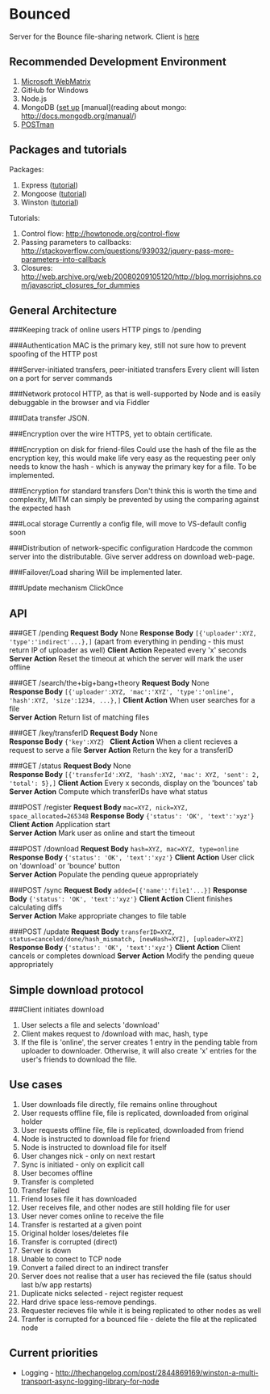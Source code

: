 Bounced
=======

Server for the Bounce file-sharing network. Client is [here](http://www.github.com/raghavsethi/bounce-client/)

Recommended Development Environment
-----------------------
1. [Microsoft WebMatrix](http://www.microsoft.com/Web/webmatrix/node.aspx) 
2. GitHub for Windows 
3. Node.js 
4. MongoDB ([set up](http://docs.mongodb.org/manual/tutorial/install-mongodb-on-windows/) [manual](reading about mongo: http://docs.mongodb.org/manual/) 
5. [POSTman](https://chrome.google.com/webstore/detail/fdmmgilgnpjigdojojpjoooidkmcomcm) 

Packages and tutorials
----------------------

Packages:
1. Express ([tutorial](http://dailyjs.com/2010/11/08/node-tutorial-2/)) 
2. Mongoose ([tutorial](http://www.bloggedbychris.com/2012/06/20/windows-7-restful-web-service-node-js-express-mongodb/)) 
3. Winston ([tutorial](http://thechangelog.com/post/2844869169/winston-a-multi-transport-async-logging-library-for-node)) 

Tutorials:
1. Control flow: http://howtonode.org/control-flow 
2. Passing parameters to callbacks: http://stackoverflow.com/questions/939032/jquery-pass-more-parameters-into-callback 
3. Closures: http://web.archive.org/web/20080209105120/http://blog.morrisjohns.com/javascript_closures_for_dummies 

General Architecture
------------------

###Keeping track of online users
HTTP pings to /pending

###Authentication
MAC is the primary key, still not sure how to prevent spoofing of the HTTP post

###Server-initiated transfers, peer-initiated transfers
Every client will listen on a port for server commands

###Network protocol
HTTP, as that is well-supported by Node and is easily debuggable in the browser and via Fiddler

###Data transfer
JSON.

###Encryption over the wire
HTTPS, yet to obtain certificate.

###Encryption on disk for friend-files
Could use the hash of the file as the encryption key, this would make life very easy as the requesting peer only needs to know the hash - which is anyway the primary key for a file. To be implemented.

###Encryption for standard transfers
Don't think this is worth the time and complexity, MITM can simply be prevented by using the comparing against the expected hash

###Local storage
Currently a config file, will move to VS-default config soon

###Distribution of network-specific configuration
Hardcode the common server into the distributable. Give server address on download web-page.

###Failover/Load sharing
Will be implemented later.

###Update mechanism
ClickOnce

API
---

###GET /pending
**Request Body** None
**Response Body** `[{'uploader':XYZ, 'type':'indirect'...},]` (apart from everything in pending - this must return IP of uploader as well) 
**Client Action** Repeated every 'x' seconds  
**Server Action** Reset the timeout at which the server will mark the user offline  

###GET /search/the+big+bang+theory
**Request Body** None  
**Response Body** `[{'uploader':XYZ, 'mac':'XYZ', 'type':'online', 'hash':XYZ, 'size':1234, ...},]`
**Client Action** When user searches for a file  
**Server Action** Return list of matching files

###GET /key/transferID
**Request Body** None  
**Response Body** `{'key':XYZ} `
**Client Action** When a client recieves a request to serve a file
**Server Action** Return the key for a transferID

###GET /status
**Request Body** None  
**Response Body** `[{'transferId':XYZ, 'hash':XYZ, 'mac': XYZ, 'sent': 2, 'total': 5},]`
**Client Action** Every x seconds, display on the 'bounces' tab
**Server Action** Compute which transferIDs have what status

###POST /register
**Request Body** `mac=XYZ, nick=XYZ, space_allocated=265348`
**Response Body** `{'status': 'OK', 'text':'xyz'}`
**Client Action** Application start  
**Server Action** Mark user as online and start the timeout  

###POST /download
**Request Body** `hash=XYZ, mac=XYZ, type=online`
**Response Body** `{'status': 'OK', 'text':'xyz'}` 
**Client Action** User click on 'download' or 'bounce' button  
**Server Action** Populate the pending queue appropriately  

###POST /sync
**Request Body** `added=[{'name':'file1'...}]`
**Response Body** `{'status': 'OK', 'text':'xyz'}`
**Client Action** Client finishes calculating diffs  
**Server Action** Make appropriate changes to file table  

###POST /update
**Request Body** `transferID=XYZ, status=canceled/done/hash_mismatch, [newHash=XYZ], [uploader=XYZ]`
**Response Body** `{'status': 'OK', 'text':'xyz'}`
**Client Action** Client cancels or completes download
**Server Action** Modify the pending queue appropriately  

Simple download protocol
------------------------

###Client initiates download
1. User selects a file and selects 'download'
2. Client makes request to /download with mac, hash, type
3. If the file is 'online', the server creates 1 entry in the pending table from uploader to downloader. Otherwise, it will also create 'x' entries for the user's friends to download the file.

Use cases
---------
1. User downloads file directly, file remains online throughout
2. User requests offline file, file is replicated, downloaded from original holder
3. User requests offline file, file is replicated, downloaded from friend
4. Node is instructed to download file for friend
5. Node is instructed to download file for itself
6. User changes nick - only on next restart
7. Sync is initiated - only on explicit call
8. User becomes offline
9. Transfer is completed
10. Transfer failed
11. Friend loses file it has downloaded
12. User receives file, and other nodes are still holding file for user
13. User never comes online to receive the file
14. Transfer is restarted at a given point
15. Original holder loses/deletes file
16. Transfer is corrupted (direct)
17. Server is down
18. Unable to conect to TCP node
19. Convert a failed direct to an indirect transfer
20. Server does not realise that a user has recieved the file (satus should last b/w app restarts)
21. Duplicate nicks selected - reject register request
22. Hard drive space less-remove pendings.
23. Requester recieves file while it is being replicated to other nodes as well
24. Tranfer is corrupted for a bounced file - delete the file at the replicated node

Current priorities
------------------
* Logging - http://thechangelog.com/post/2844869169/winston-a-multi-transport-async-logging-library-for-node

